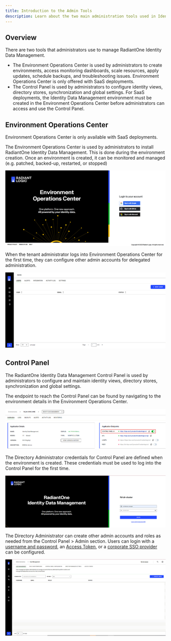 ```yaml
---
title: Introduction to the Admin Tools
description: Learn about the two main administration tools used in Identity Data Management; The Environment Operations Center and the Control Panel.
---
```


## Overview

There are two tools that administrators use to manage RadiantOne Identity Data Management.
- The Environment Operations Center is used by administrators to create environments, access monitoring dashboards, scale resources, apply updates, schedule backups, and troubleshooting issues. Environment Operations Center is only offered with SaaS deployments.
- The Control Panel is used by administrators to configure identity views, directory stores, synchronization and global settings. For SaaS deployments, the Identity Data Management environment must be created in the Environment Operations Center before administrators can access and use the Control Panel.

## Environment Operations Center

Environment Operations Center is only available with SaaS deployments.

The Environment Operations Center is used by administrators to install RadiantOne Identity Data Management. This is done during the environment creation. Once an environment is created, it can be monitored and managed (e.g. patched, backed-up, restarted, or stopped)

![EOC Login](Media/eocLogin.jpg)

When the tenant administrator logs into Environment Operations Center for the first time, they can configure other admin accounts for delegated administration. 

![EOC Admin](Media/eocAdmin.jpg)


## Control Panel

The RadiantOne Identity Data Management Control Panel is used by administrators to configure and maintain identity views, directory stores, synchronization and global settings. 

The endpoint to reach the Control Panel can be found by navigating to the environment details in the Environment Operations Center.

![App Endpoint in EOC](Media/eoc-newcp-endpoint.jpg)

The Directory Administrator credentials for Control Panel are defined when the environment is created. These credentials must be used to log into the Control Panel for the first time. 

![An image showing ](Media/CPLogin.jpg)

The Directory Administrator can create other admin accounts and roles as needed from the Control Panel > Admin section. Users can login with a [username and password](control-panel-overview.md), an [Access Token](../configuration/security/access-tokens.md), or a [corporate SSO provider](control-panel-overview#oidc-token) can be configured.


![An image showing ](Media/usermanagement.jpg)
